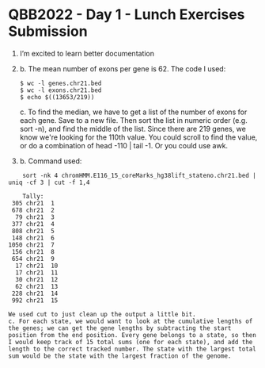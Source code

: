 # QBB2022 - Day 1 - Lunch Exercises Submission

1. I’m excited to learn better documentation

2. 
	b. The mean number of exons per gene is 62.
	The code I used: 
	```
	$ wc -l genes.chr21.bed
	$ wc -l exons.chr21.bed
	$ echo $((13653/219))
	```
	c. To find the median, we have to get a list of the number of exons for each gene. Save to a new file. Then sort the list in numeric order (e.g. sort -n), and find the middle of the list. Since there are 219 genes, we know we're looking for the 110th value. You could scroll to find the value, or do a combination of head -110 | tail -1. Or you could use awk.

3. 
	b. Command used: 
```
	sort -nk 4 chromHMM.E116_15_coreMarks_hg38lift_stateno.chr21.bed | uniq -cf 3 | cut -f 1,4
```
```
	Tally:
 305 chr21	1
 678 chr21	2
  79 chr21	3
 377 chr21	4
 808 chr21	5
 148 chr21	6
1050 chr21	7
 156 chr21	8
 654 chr21	9
  17 chr21	10
  17 chr21	11
  30 chr21	12
  62 chr21	13
 228 chr21	14
 992 chr21	15
```
	We used cut to just clean up the output a little bit.
	c. For each state, we would want to look at the cumulative lengths of the genes; we can get the gene lengths by subtracting the start position from the end position. Every gene belongs to a state, so then I would keep track of 15 total sums (one for each state), and add the length to the correct tracked number. The state with the largest total sum would be the state with the largest fraction of the genome.


 

